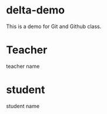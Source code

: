 # delta-demo
This is a demo for Git and Github class.


# Teacher
teacher name

# student
student name